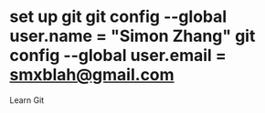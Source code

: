 set up git
  git config --global user.name = "Simon Zhang"
  git config --global user.email = smxblah@gmail.com
=========

Learn Git